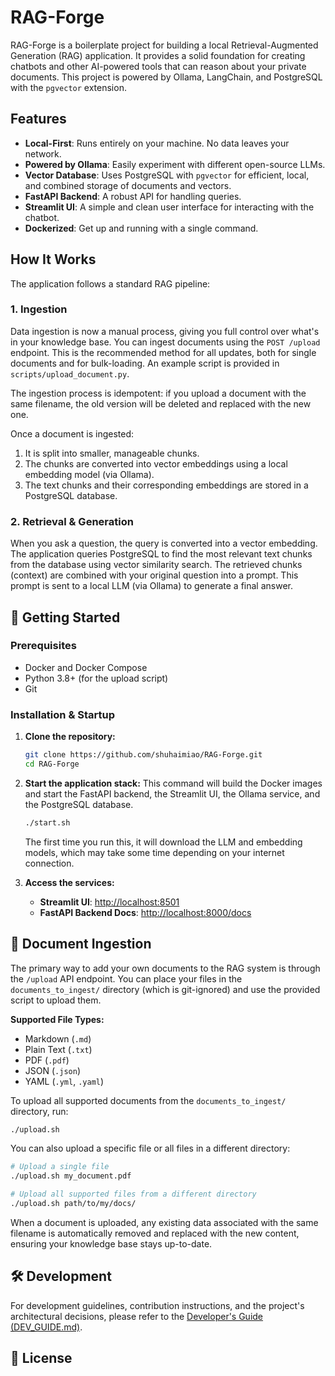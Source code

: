 # RAG-Forge

RAG-Forge is a boilerplate project for building a local Retrieval-Augmented Generation (RAG) application. It provides a solid foundation for creating chatbots and other AI-powered tools that can reason about your private documents. This project is powered by Ollama, LangChain, and PostgreSQL with the `pgvector` extension.

## Features

*   **Local-First**: Runs entirely on your machine. No data leaves your network.
*   **Powered by Ollama**: Easily experiment with different open-source LLMs.
*   **Vector Database**: Uses PostgreSQL with `pgvector` for efficient, local, and combined storage of documents and vectors.
*   **FastAPI Backend**: A robust API for handling queries.
*   **Streamlit UI**: A simple and clean user interface for interacting with the chatbot.
*   **Dockerized**: Get up and running with a single command.

## How It Works

The application follows a standard RAG pipeline:

### 1. Ingestion

Data ingestion is now a manual process, giving you full control over what's in your knowledge base. You can ingest documents using the `POST /upload` endpoint. This is the recommended method for all updates, both for single documents and for bulk-loading. An example script is provided in `scripts/upload_document.py`.

The ingestion process is idempotent: if you upload a document with the same filename, the old version will be deleted and replaced with the new one.

Once a document is ingested:
1.  It is split into smaller, manageable chunks.
2.  The chunks are converted into vector embeddings using a local embedding model (via Ollama).
3.  The text chunks and their corresponding embeddings are stored in a PostgreSQL database.

### 2. Retrieval & Generation

When you ask a question, the query is converted into a vector embedding.
The application queries PostgreSQL to find the most relevant text chunks from the database using vector similarity search.
The retrieved chunks (context) are combined with your original question into a prompt.
This prompt is sent to a local LLM (via Ollama) to generate a final answer.

## 🚀 Getting Started

### Prerequisites

- Docker and Docker Compose
- Python 3.8+ (for the upload script)
- Git

### Installation & Startup

1.  **Clone the repository:**
    ```bash
    git clone https://github.com/shuhaimiao/RAG-Forge.git
    cd RAG-Forge
    ```

2.  **Start the application stack:**
    This command will build the Docker images and start the FastAPI backend, the Streamlit UI, the Ollama service, and the PostgreSQL database.
    ```bash
    ./start.sh
    ```
    The first time you run this, it will download the LLM and embedding models, which may take some time depending on your internet connection.

3.  **Access the services:**
    - **Streamlit UI**: [http://localhost:8501](http://localhost:8501)
    - **FastAPI Backend Docs**: [http://localhost:8000/docs](http://localhost:8000/docs)

## 📄 Document Ingestion

The primary way to add your own documents to the RAG system is through the `/upload` API endpoint. You can place your files in the `documents_to_ingest/` directory (which is git-ignored) and use the provided script to upload them.

**Supported File Types:**
- Markdown (`.md`)
- Plain Text (`.txt`)
- PDF (`.pdf`)
- JSON (`.json`)
- YAML (`.yml`, `.yaml`)

To upload all supported documents from the `documents_to_ingest/` directory, run:
```bash
./upload.sh
```

You can also upload a specific file or all files in a different directory:
```bash
# Upload a single file
./upload.sh my_document.pdf

# Upload all supported files from a different directory
./upload.sh path/to/my/docs/
```

When a document is uploaded, any existing data associated with the same filename is automatically removed and replaced with the new content, ensuring your knowledge base stays up-to-date.

## 🛠️ Development

For development guidelines, contribution instructions, and the project's architectural decisions, please refer to the [Developer's Guide (DEV_GUIDE.md)](DEV_GUIDE.md).

## 📄 License
